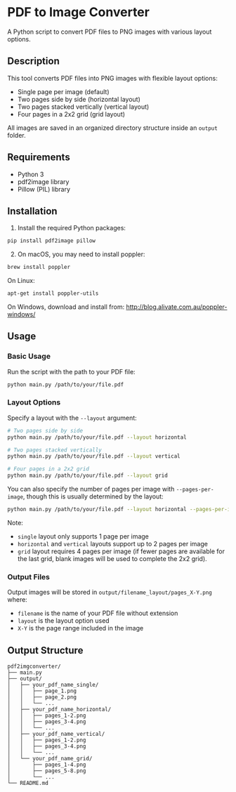 # PDF to Image Converter

A Python script to convert PDF files to PNG images with various layout options.

## Description

This tool converts PDF files into PNG images with flexible layout options:
- Single page per image (default)
- Two pages side by side (horizontal layout)
- Two pages stacked vertically (vertical layout)
- Four pages in a 2x2 grid (grid layout)

All images are saved in an organized directory structure inside an `output` folder.

## Requirements

- Python 3
- pdf2image library
- Pillow (PIL) library

## Installation

1. Install the required Python packages:

```bash
pip install pdf2image pillow
```

2. On macOS, you may need to install poppler:

```bash
brew install poppler
```

On Linux:

```bash
apt-get install poppler-utils
```

On Windows, download and install from: http://blog.alivate.com.au/poppler-windows/

## Usage

### Basic Usage

Run the script with the path to your PDF file:

```bash
python main.py /path/to/your/file.pdf
```

### Layout Options

Specify a layout with the `--layout` argument:

```bash
# Two pages side by side
python main.py /path/to/your/file.pdf --layout horizontal

# Two pages stacked vertically
python main.py /path/to/your/file.pdf --layout vertical

# Four pages in a 2x2 grid
python main.py /path/to/your/file.pdf --layout grid
```

You can also specify the number of pages per image with `--pages-per-image`, though this is usually determined by the layout:

```bash
python main.py /path/to/your/file.pdf --layout horizontal --pages-per-image 2
```

Note:
- `single` layout only supports 1 page per image
- `horizontal` and `vertical` layouts support up to 2 pages per image
- `grid` layout requires 4 pages per image (if fewer pages are available for the last grid, blank images will be used to complete the 2x2 grid).

### Output Files

Output images will be stored in `output/filename_layout/pages_X-Y.png` where:
- `filename` is the name of your PDF file without extension
- `layout` is the layout option used
- `X-Y` is the page range included in the image

## Output Structure

```
pdf2imgconverter/
├── main.py
├── output/
│   ├── your_pdf_name_single/
│   │   ├── page_1.png
│   │   ├── page_2.png
│   │   └── ...
│   ├── your_pdf_name_horizontal/
│   │   ├── pages_1-2.png
│   │   ├── pages_3-4.png
│   │   └── ...
│   ├── your_pdf_name_vertical/
│   │   ├── pages_1-2.png
│   │   ├── pages_3-4.png
│   │   └── ...
│   └── your_pdf_name_grid/
│       ├── pages_1-4.png
│       ├── pages_5-8.png
│       └── ...
└── README.md
```